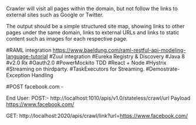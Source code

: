 Crawler will visit all pages within the domain, but not follow the links to external sites such as Google or Twitter.

The output should be a simple structured site map, showing links to other pages under the same domain, 
links to external URLs and links to static content such as images for each respective page.

#RAML integration https://www.baeldung.com/raml-restful-api-modeling-language-tutorial
#Zuul integration
#Eureka Registry & Discovery
#Java 8 
#v2.0 Rx
#Oauth2.0
#PowerMockito TDD
#React + Node
#Hystrix
#Streaming on thirdparty.
#TaskExecutors for Streaming.
#Demostrate- Exception Handling


#POST 
facebook.com - 

End User:
POST:- http://localhost:1010/apis/v1.0/stateless/crawl/url
Payload
https://www.facebook.com/

GET: http://localhost:2020/apis/crawl/link?url=https://www.facebook.com/